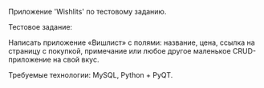 Приложение 'Wishlits' по тестовому заданию.


Тестовое задание:

Написать приложение «Вишлист» с полями:
название,
цена,
ссылка на страницу с покупкой,
примечание
или любое другое маленькое CRUD-приложение на свой вкус.

Требуемые технологии: MySQL, Python + PyQT.

